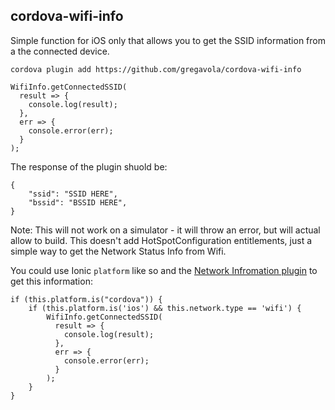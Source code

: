 
cordova-wifi-info
------------------------

Simple function for iOS only that allows you to get the SSID information from a the connected device.

`cordova plugin add https://github.com/gregavola/cordova-wifi-info`


```
WifiInfo.getConnectedSSID(
  result => {
    console.log(result);
  },
  err => {
    console.error(err);
  }
);
```

The response of the plugin shuold be:

```
{
    "ssid": "SSID HERE",
    "bssid": "BSSID HERE",
}
```

Note: This will not work on a simulator - it will throw an error, but will actual allow to build. This doesn't add HotSpotConfiguration entitlements, just a simple way to get the Network Status Info from Wifi.

You could use Ionic `platform` like so and the [Network Infromation plugin](https://ionicframework.com/docs/native/network/) to get this information:

```
if (this.platform.is("cordova")) {
	if (this.platform.is('ios') && this.network.type == 'wifi') {
		WifiInfo.getConnectedSSID(
		  result => {
		    console.log(result);
		  },
		  err => {
		    console.error(err);
		  }
		);
	}
}
```
